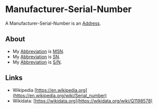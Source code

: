 # Manufacturer-Serial-Number

A Manufacturer-Serial-Number is an [Address](611002.md).

## About

- My [Abbreviation](210000000.md) is [MSN](611004.md).
- My [Abbreviation](210000000.md) is [SN](611004.md).
- My [Abbreviation](210000000.md) is [S/N](611004.md).

## Links

- Wikipedia [https://en.wikipedia.org](https://en.wikipedia.org/wiki/Serial_number)
- Wikidata: [https://wikidata.org](https://wikidata.org/wiki/Q1198578)

